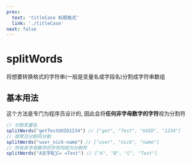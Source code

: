 ```yaml
---
prev:
  text: 'titleCase 标题格式'
  link: './titleCase'
next: false
---
```


# splitWords

将想要转换格式的字符串(一般是变量名或字段名)分割成字符串数组

## 基本用法

这个方法是专门为程序员设计的, 因此会将**任何非字母数字的字符**视为分割符

```js
// 分割变量名
splitWords("getTestUUID1234") // ["get", "Test", "UUID", "1234"]
// 按常见分割符分割
splitWords("user_nick-name") // ["user", "nick", "name"]
// 所有非字母数字的字符均视为分割符
splitWords("A文字B🎈C= =Test") // ["A", "B", "C", "Test"]
```
